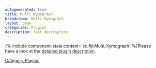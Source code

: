 ```yaml
---
autogenerated: true
title: Multi Kymograph
breadcrumb: Multi Kymograph
layout: page
categories: Plugins
description: test description
---
```


{% include component-stats content='sc.fiji:Multi\_Kymograph' %}Please have a look at the [detailed plugin description](http://www.embl.de/eamnet/html/body_kymograph.html).

[Category:Plugins](Category_Plugins "wikilink")
